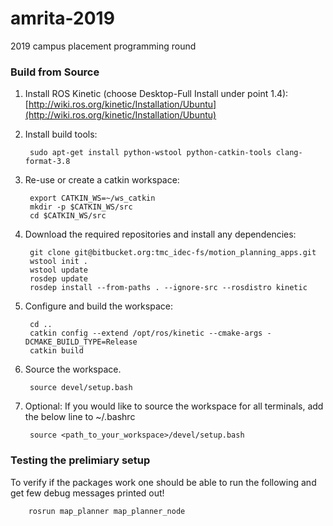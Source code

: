 # amrita-2019
2019 campus placement programming round

### Build from Source

1. Install ROS Kinetic (choose Desktop-Full Install under point 1.4): [http://wiki.ros.org/kinetic/Installation/Ubuntu](http://wiki.ros.org/kinetic/Installation/Ubuntu)

2. Install build tools:

        sudo apt-get install python-wstool python-catkin-tools clang-format-3.8

3. Re-use or create a catkin workspace:

        export CATKIN_WS=~/ws_catkin
        mkdir -p $CATKIN_WS/src
        cd $CATKIN_WS/src

4. Download the required repositories and install any dependencies:

        git clone git@bitbucket.org:tmc_idec-fs/motion_planning_apps.git
        wstool init .
        wstool update 
	    rosdep update
        rosdep install --from-paths . --ignore-src --rosdistro kinetic

5. Configure and build the workspace:

        cd ..
        catkin config --extend /opt/ros/kinetic --cmake-args -DCMAKE_BUILD_TYPE=Release
        catkin build

6. Source the workspace.

        source devel/setup.bash
        
7. Optional:  If you would like to source the workspace for all terminals, add the below line to ~/.bashrc

        source <path_to_your_workspace>/devel/setup.bash

### Testing the prelimiary setup

To verify if the packages work one should be able to run the following and get few debug messages printed out!

        rosrun map_planner map_planner_node

